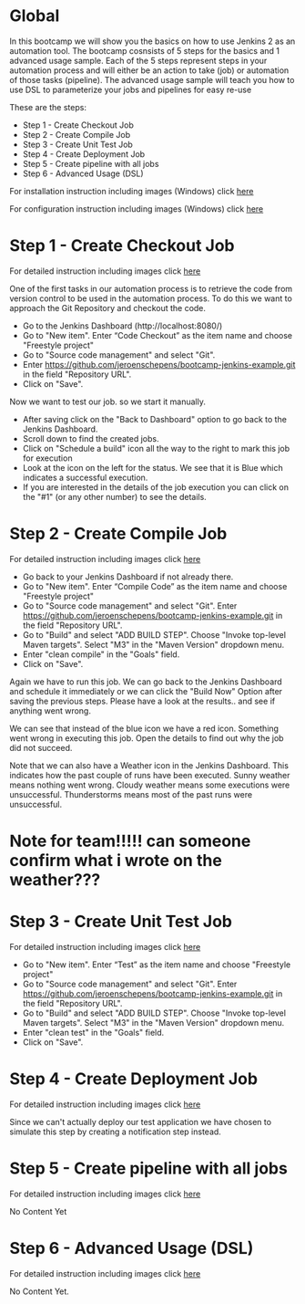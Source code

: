 # Global

In this bootcamp we will show you the basics on how to use Jenkins 2 as an automation tool. 
The bootcamp cosnsists of 5 steps for the basics and 1 advanced usage sample. 
Each of the 5 steps represent steps in your automation process and will either be an action to take (job) or automation of those tasks (pipeline). 
The advanced usage sample will teach you how to use DSL to parameterize your jobs and pipelines for easy re-use 

These are the steps:

- Step 1 - Create Checkout Job
- Step 2 - Create Compile Job
- Step 3 - Create Unit Test Job
- Step 4 - Create Deployment Job
- Step 5 - Create pipeline with all jobs
- Step 6 - Advanced Usage (DSL)

For installation instruction including images (Windows) click [here](/docs/Install.md)

For configuration instruction including images (Windows) click [here](/docs/Config.md)

# Step 1 - Create Checkout Job

For detailed instruction including images click [here](/docs/Step1.md)

One of the first tasks in our automation process is to retrieve the code from version control to be used in the automation process. To do this we want to approach the Git Repository and checkout the code.

- Go to the Jenkins Dashboard (http://localhost:8080/)
- Go to "New item". Enter “Code Checkout” as the item name and choose "Freestyle project"
- Go to "Source code management" and select "Git". 
- Enter https://github.com/jeroenschepens/bootcamp-jenkins-example.git in the field "Repository URL".
- Click on "Save".

Now we want to test our job. so we start it manually.

- After saving click on the "Back to Dashboard" option to go back to the Jenkins Dashboard.
- Scroll down to find the created jobs.
- Click on "Schedule a build" icon all the way to the right to mark this job for execution
- Look at the icon on the left for the status. We see that it is Blue which indicates a successful execution.
- If you are interested in the details of the job execution you can click on the "#1" (or any other number) to see the details.



# Step 2 - Create Compile Job

For detailed instruction including images click [here](/docs/Step2.md)

- Go back to your Jenkins Dashboard if not already there.
- Go to "New item". Enter “Compile Code” as the item name and choose "Freestyle project"
- Go to "Source code management" and select "Git". Enter https://github.com/jeroenschepens/bootcamp-jenkins-example.git in the field "Repository URL".
- Go to "Build" and select "ADD BUILD STEP". Choose "Invoke top-level Maven targets". Select "M3" in the "Maven Version" dropdown menu.
- Enter "clean compile" in the "Goals" field.
- Click on "Save".

Again we have to run this job. We can go back to the Jenkins Dashboard and schedule it immediately or we can click the "Build Now" Option after saving the previous steps.
Please have a look at the results.. and see if anything went wrong.


We can see that instead of the blue icon we have a red icon. Something went wrong in executing this job. Open the details to find out why the job did not succeed.


Note that we can also have a Weather icon in the Jenkins Dashboard. This indicates how the past couple of runs have been executed. 
Sunny weather means nothing went wrong. 
Cloudy weather means some executions were unsuccessful. 
Thunderstorms means most of the past runs were unsuccessful.
# Note for team!!!!! can someone confirm what i wrote on the weather???


# Step 3 - Create Unit Test Job

For detailed instruction including images click [here](/docs/Step3.md)

- Go to "New item". Enter “Test” as the item name and choose "Freestyle project"
- Go to "Source code management" and select "Git". Enter https://github.com/jeroenschepens/bootcamp-jenkins-example.git in the field "Repository URL".
- Go to "Build" and select "ADD BUILD STEP". Choose "Invoke top-level Maven targets". Select "M3" in the "Maven Version" dropdown menu.
- Enter "clean test" in the "Goals" field.
- Click on "Save".

# Step 4 - Create Deployment Job

For detailed instruction including images click [here](/docs/Step4.md)

Since we can't actually deploy our test application we have chosen to simulate this step by creating a notification step instead.

# Step 5 - Create pipeline with all jobs

For detailed instruction including images click [here](/docs/Step5.md)

No Content Yet

# Step 6 - Advanced Usage (DSL)

For detailed instruction including images click [here](/docs/Step6.md)

No Content Yet.